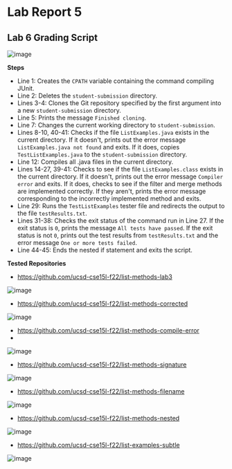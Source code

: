 # Lab Report 5

**Lab 6 Grading Script**
-
![image](https://user-images.githubusercontent.com/122562296/224136775-6c70c990-b73c-493e-9b59-a4c6c9e035a0.png)

**Steps**

* Line 1: Creates the `CPATH` variable containing the command compiling JUnit.
* Line 2: Deletes the `student-submission` directory.
* Lines 3-4: Clones the Git repository specified by the first argument into a new `student-submission` directory.
* Line 5: Prints the message `Finished cloning`.
* Line 7: Changes the current working directory to `student-submission`.
* Lines 8-10, 40-41: Checks if the file `ListExamples.java` exists in the current directory. If it doesn't, prints out the error message `ListExamples.java not found` and exits. If it does, copies `TestListExamples.java` to the `student-submission` directory.
* Line 12: Compiles all .java files in the current directory.
* Lines 14-27, 39-41: Checks to see if the file `ListExamples.class` exists in the current directory. If it doesn't, prints out the error message `Compiler error` and exits. If it does, checks to see if the filter and merge methods are implemented correctly. If they aren't, prints the error message corresponding to the incorrectly implemented method and exits.
* Line 29: Runs the `TestListExamples` tester file and redirects the output to the file `testResults.txt`.
* Lines 31-38: Checks the exit status of the command run in Line 27. If the exit status is `0`, prints the message `All tests have passed`. If the exit status is not `0`, prints out the test results from `testResults.txt` and the error message `One or more tests failed`.
* Line 44-45: Ends the nested if statement and exits the script.

**Tested Repositories**

* https://github.com/ucsd-cse15l-f22/list-methods-lab3

![image](https://user-images.githubusercontent.com/122562296/224137439-ab8165b1-0c1f-4592-a604-f455f3c29ca6.png)

* https://github.com/ucsd-cse15l-f22/list-methods-corrected

![image](https://user-images.githubusercontent.com/122562296/224137622-41f5f2b9-e2e6-4357-bbb0-9cdd9eff207f.png)

* https://github.com/ucsd-cse15l-f22/list-methods-compile-error
* 
![image](https://user-images.githubusercontent.com/122562296/224137743-5a4436a0-5ffc-4d02-9e42-ce66483112e4.png)

* https://github.com/ucsd-cse15l-f22/list-methods-signature

![image](https://user-images.githubusercontent.com/122562296/224137858-2d4f723c-adf9-419a-8a7e-d0142a8c918a.png)

* https://github.com/ucsd-cse15l-f22/list-methods-filename

![image](https://user-images.githubusercontent.com/122562296/224137960-ce1b30a7-e0c8-4aed-a750-681bc0b9bae3.png)

* https://github.com/ucsd-cse15l-f22/list-methods-nested

![image](https://user-images.githubusercontent.com/122562296/224138036-279c713d-0299-4444-87af-0e97bbf96534.png)

* https://github.com/ucsd-cse15l-f22/list-examples-subtle

![image](https://user-images.githubusercontent.com/122562296/224138258-f2f99e90-9a74-43ef-8ee7-b8e6ebaea98d.png)
